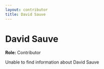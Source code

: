 ```yaml
---
layout: contributor
title: David Sauve
---
```


# David Sauve

**Role:** Contributor

Unable to find information about David Sauve